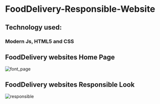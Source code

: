 # FoodDelivery-Responsible-Website

## Technology used: 

### Modern Js, HTML5 and CSS

## FoodDelivery websites Home Page 


![font_page](https://user-images.githubusercontent.com/43130235/127196561-d60afd4b-c5e9-4c1e-882d-c09f49cbfb9b.png)


## FoodDelivery websites Responsible Look


![responsible](https://user-images.githubusercontent.com/43130235/127196881-3264b026-925f-48d0-bbc3-f997f092521a.png)
